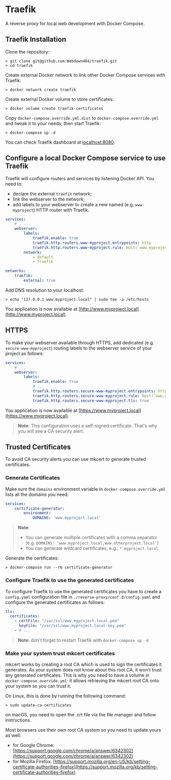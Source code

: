 # Traefik

A reverse proxy for local web development with Docker Compose.

## Traefik Installation

Clone the repository:

```console
> git clone git@github.com:Webdown404/traefik.git
> cd traefik
```

Create external Docker network to link other Docker Compose services with Traefik:

```console
> docker network create traefik
```

Create external Docker volume to store certificates:

```console
> docker volume create traefik-certificates
```

Copy `docker-compose.override.yml.dist` to `docker-compose.override.yml` and tweak it to your needs; then start Traefik:

```console
> docker-compose up -d
```

You can check Traefik dashboard at [localhost:8080](http://localhost:8080).

## Configure a local Docker Compose service to use Traefik

Traefik will configure routers and services by listening Docker API. You need to:
 - declare the external `traefik` network;
 - link the webserver to the network;
 - add labels to your webserver to create a new named (e.g. `www-myproject`) HTTP router with Traefik.

```yaml
services:
    # ...
    webserver:
        labels:
            traefik.enable: true
            traefik.http.routers.www-myproject.entrypoints: http
            traefik.http.routers.www-myproject.rule: Host(`www.myproject.local`)
        network:
            - default
            - traefik

networks:
    traefik:
        external: true
```

Add DNS resolution to your localhost:

```console
> echo "127.0.0.1 www.myproject.local" | sudo tee -a /etc/hosts
```

You application is now available at [http://www.myproject.local](http://www.myproject.local).

## HTTPS

To make your webserver available through HTTPS, add dedicated (e.g. `secure-www-myproject`) routing labels to the webserver service of your project as follows:

```yaml
services:
    # ...
    webserver:
        labels:
            traefik.enable: true
            # ...
            traefik.http.routers.secure-www-myproject.entrypoints: https
            traefik.http.routers.secure-www-myproject.rule: Host(`www.myproject.local`)
            traefik.http.routers.secure-www-myproject.tls: true
```

You application is now available at [https://www.myproject.local](https://www.myproject.local).

> **Note**: This configuration uses a self-signed certificate. That's why you will see a CA security alert.

## Trusted Certificates

To avoid CA security alerts you can use mkcert to generate trusted certificates.

### Generate Certificates

Make sure the `domains` environment variable in `docker-compose.override.yml` lists all the domains you need:

```yaml
services:
    certificate-generator:
        environment:
            DOMAINS: 'www.myproject.local'
```

> **Note**:
> - You can generate multiple certificates with a comma separator (e.g. `DOMAINS: 'www.myproject.local,www.otherproject.local'`)
> - You can generate wildcard certificates, e.g.: `*.myproject.local`

Generate the certificates:

```console
> docker-compose run --rm certificate-generator
```

### Configure Traefik to use the generated certificates

To configure Traefik to use the generated certificates you have to create a `config.yaml` configuration file in `./reverse-proxy/conf.d/config.yaml` and configure the generated certificates as follows:

```yaml
tls:
  certificates:
    - certFile: "/var/ssl/www.myproject.local.pem"
      keyFile: "/var/ssl/www.myproject.local-key.pem"
    - # ...
```

> **Note**: don't forget to restart Traefik with `docker-compose up -d`

### Make your system trust mkcert certificates

mkcert works by creating a root CA which is used to sign the certificates it generates. As your system does not know about this root CA, it won't trust any generated certificates. This is why you need to have a volume in `docker-compose.override.yml`: it allows retrieving the mkcert root CA onto your system so you can trust it.

On Linux, this is done by running the following command:

```console
> sudo update-ca-certificates
```

on macOS, you need to open the .crt file via the file manager and follow instructions.

Most browsers use their own root CA system so you need to update yours as well:
- for Google Chrome: [https://support.google.com/chrome/a/answer/6342302](https://support.google.com/chrome/a/answer/6342302)
- for Mozilla Firefox: [https://support.mozilla.org/en-US/kb/setting-certificate-authorities-firefox](https://support.mozilla.org/kb/setting-certificate-authorities-firefox)
